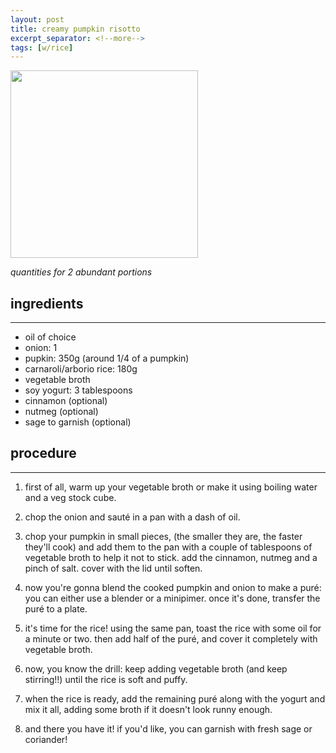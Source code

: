 ```yaml
---
layout: post
title: creamy pumpkin risotto
excerpt_separator: <!--more-->
tags: [w/rice]
---
```


 <img src="../../../images/pumpkin-risotto.jpg" width="300">
 
 <!--more-->



*quantities for 2 abundant portions*



## ingredients
---

- oil of choice
- onion: 1
- pupkin: 350g (around 1/4 of a pumpkin)
- carnaroli/arborio rice: 180g
- vegetable broth
- soy yogurt: 3 tablespoons
- cinnamon (optional)
- nutmeg (optional)
- sage to garnish (optional)

## procedure
---

1. first of all, warm up your vegetable broth or make it using boiling water and a veg stock cube.

2. chop the onion and sauté in a pan with a dash of oil.
   
3. chop your pumpkin in small pieces, (the smaller they are, the faster they'll cook) and add them to the pan with a couple of tablespoons of vegetable broth to help it not to stick. add the cinnamon, nutmeg and a pinch of salt. cover with the lid until soften.
   
4. now you're gonna blend the cooked pumpkin and onion to make a puré: you can either use a blender or a minipimer. once it's done, transfer the puré to a plate.

5. it's time for the rice! using the same pan, toast the rice with some oil for a minute or two. then add half of the puré, and cover it completely with vegetable broth.

6. now, you know the drill: keep adding vegetable broth (and keep stirring!!) until the rice is soft and puffy.

7. when the rice is ready, add the remaining puré along with the yogurt and mix it all, adding some broth if it doesn't look runny enough.

8. and there you have it! if you'd like, you can garnish with fresh sage or coriander!



